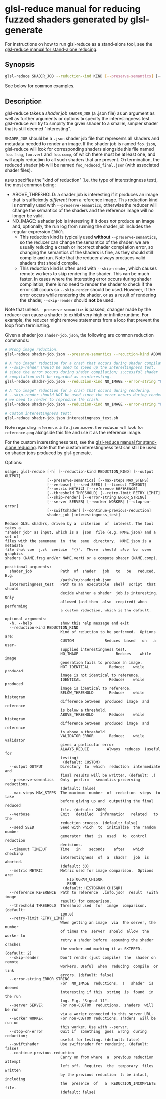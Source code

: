 # glsl-reduce manual for reducing fuzzed shaders generated by glsl-generate

For instructions on how to run glsl-reduce as a stand-alone tool,
see the [glsl-reduce manual for stand-alone reducing](docs/glsl-reduce.md).

## Synopsis

```sh
glsl-reduce SHADER_JOB --reduction-kind KIND [--preserve-semantics] [--error-string ERROR] [other options]
```

See below for common examples.

## Description

glsl-reduce takes a *shader job* `SHADER_JOB` (a .json file) as an argument
as well as further arguments or options to specify the interestingness test.
glsl-reduce will try to simplify the given shader to a smaller,
simpler shader that is still deemed "interesting".

`SHADER_JOB` should be a `.json` shader job file that represents all shaders and metadata needed to
render an image. If the shader job is named `foo.json`,
glsl-reduce will look for corresponding shaders alongside this file named
`foo.frag`, `foo.vert` and `foo.comp`,
of which there must be at least one,
and will apply reduction to all such shaders that are present.
On termination, the reduced shader job will be
named `foo_reduced_final.json` (with associated shader files).

`KIND` specifies the "kind of reduction" (i.e. the type of interestingness test),
the most common being:

* ABOVE_THRESHOLD: a shader job is interesting if it produces an
image that is sufficiently *different* from a reference image.
This reduction kind is normally used with `--preserve-semantics`,
otherwise the reducer will change the semantics of the shaders
and the reference image will no longer be valid.
* NO_IMAGE:
a shader job is interesting if it does *not* produce an
image and, optionally, the run log from running the shader job includes the
regular expression `ERROR`.
  * This reduction kind is typically used **without** `--preserve-semantics`,
so the reducer can change the semantics of the shader;
we are usually reducing a crash or incorrect shader compilation error,
so changing the semantics of the shaders is fine, as they should still compile and run.
Note that the reducer always produces valid shaders that should compile.
  * This reduction kind is often used with `--skip-render`,
which causes remote workers to skip rendering the shader.
This can be much faster.
In cases
where the interesting error occurs during shader compilation,
there is no need to render the shader to check if the error still occurs
so `--skip-render` should be used.
However, if the error occurs while rendering the shader,
or as a result of rendering the shader,
`--skip-render` should **not** be used.

Note that unless `--preserve-semantics` is passed, changes made by the reducer can cause a shader to exhibit very high or infinite runtime. For example, the reducer might remove statements from a loop that prevent the loop from terminating.


Given a shader job `shader-job.json`,
the following are common reduction commands:

```sh
# Wrong image reduction.
glsl-reduce shader-job.json --preserve-semantics --reduction-kind ABOVE_THRESHOLD --reference reference.info.json

# A "no image" reduction for a crash that occurs during shader compilation.
# --skip-render should be used to speed up the interestingness test,
# since the error occurs during shader compilation; successful shader 
# compilation will be regarded as uninteresting. 
glsl-reduce shader-job.json --reduction-kind NO_IMAGE --error-string "Fatal signal 11" --skip-render

# A "no image" reduction for a crash that occurs during rendering.
# --skip-render should NOT be used since the error occurs during rendering;
# we need to render to reproduce the crash.
glsl-reduce shader-job.json --reduction-kind NO_IMAGE --error-string "Fatal signal 11"

# Custom interestingness test:
glsl-reduce shader-job.json interestingness_test.sh
```

Note regarding `reference.info.json` above: the reducer will look for `reference.png` alongside this file
and use it as the reference image.

For the custom interestingness test, see
the [glsl-reduce manual for stand-alone reducing](docs/glsl-reduce.md).
Note that the custom interestingness test can still be used on shader jobs produced
by glsl-generate.

Options:

```
usage: glsl-reduce [-h] [--reduction-kind REDUCTION_KIND] [--output OUTPUT]
                   [--preserve-semantics] [--max-steps MAX_STEPS]
                   [--verbose] [--seed SEED] [--timeout TIMEOUT]
                   [--metric METRIC] [--reference REFERENCE]
                   [--threshold THRESHOLD] [--retry-limit RETRY_LIMIT]
                   [--skip-render] [--error-string ERROR_STRING]
                   [--server SERVER] [--worker WORKER] [--stop-on-error]
                   [--swiftshader] [--continue-previous-reduction]
                   shader_job [interestingness_test]

Reduce GLSL shaders, driven by a  criterion  of  interest. The tool takes a
"shader job" as input, which is a  json  file (e.g. NAME.json) and a set of
files with the samename  in  the  same  directory.  NAME.json is a metadata
file that can  just  contain  "{}".  There  should  also  be  some graphics
shaders (NAME.frag and/or NAME.vert) or a compute shader (NAME.comp).

positional arguments:
  shader_job             Path  of  shader   job   to   be   reduced.   E.g.
                         /path/to/shaderjob.json 
  interestingness_test   Path to an  executable  shell  script  that should
                         decide whether a shader  job is interesting.  Only
                         allowed (and then  also  required) when performing
                         a custom reduction, which is the default.

optional arguments:
  -h, --help             show this help message and exit
  --reduction-kind REDUCTION_KIND
                         Kind of reduction to be performed.  Options are:
                         CUSTOM              Reduces  based   on   a  user-
                         supplied interestingness test.
                         NO_IMAGE                 Reduces    while    image
                         generation fails to produce an image.
                         NOT_IDENTICAL         Reduces    while    produced
                         image is not identical to reference.
                         IDENTICAL             Reduces    while    produced
                         image is identical to reference.
                         BELOW_THRESHOLD       Reduces    while   histogram
                         difference between  produced  image  and reference
                         is below a threshold.
                         ABOVE_THRESHOLD       Reduces    while   histogram
                         difference between  produced  image  and reference
                         is above a threshold.
                         VALIDATOR_ERROR       Reduces    while   validator
                         gives a particular error
                         ALWAYS_REDUCE        Always  reduces  (useful  for
                         testing)
                          (default: CUSTOM)
  --output OUTPUT        Directory  to  which  reduction  intermediate  and
                         final results will be written. (default: .)
  --preserve-semantics   Only  perform   semantics-preserving   reductions.
                         (default: false)
  --max-steps MAX_STEPS  The maximum  number  of  reduction  steps  to take
                         before giving up and  outputting the final reduced
                         file. (default: 2000)
  --verbose              Emit   detailed   information   related   to   the
                         reduction process. (default: false)
  --seed SEED            Seed with which  to  initialize  the random number
                         generator  that  is  used   to  control  reduction
                         decisions.
  --timeout TIMEOUT      Time   in    seconds    after    which    checking
                         interestingness  of  a  shader   job  is  aborted.
                         (default: 30)
  --metric METRIC        Metric used for image comparison.  Options are:
                            HISTOGRAM_CHISQR
                            PSNR
                          (default: HISTOGRAM_CHISQR)
  --reference REFERENCE  Path to reference  .info.json  result  (with image
                         result) for comparison.
  --threshold THRESHOLD  Threshold used  for  image  comparison.  (default:
                         100.0)
  --retry-limit RETRY_LIMIT
                         When getting an image  via  the server, the number
                         of times the  server  should  allow  the worker to
                         retry a shader before  assuming the shader crashes
                         the worker and marking it as SKIPPED. (default: 2)
  --skip-render          Don't render (just compile)  the  shader on remote
                         workers. Useful  when  reducing  compile  or  link
                         errors. (default: false)
  --error-string ERROR_STRING
                         For  NO_IMAGE  reductions,  a   shader  is  deemed
                         interesting if this  string  is  found  in the run
                         log. E.g. "Signal 11".
  --server SERVER        For non-CUSTOM  reductions,  shaders  will  be run
                         via a worker connected to this server URL.
  --worker WORKER        For non-CUSTOM reductions, shaders  will be run on
                         this worker. Use with --server.
  --stop-on-error        Quit if  something  goes  wrong  during reduction;
                         useful for testing. (default: false)
  --swiftshader          Use swiftshader for rendering. (default: false)
  --continue-previous-reduction
                         Carry on from where  a  previous reduction attempt
                         left off.  Requires  the  temporary  files written
                         by the previous reduction  to be intact, including
                         the  presence  of   a  REDUCTION_INCOMPLETE  file.
                         (default: false)

```

